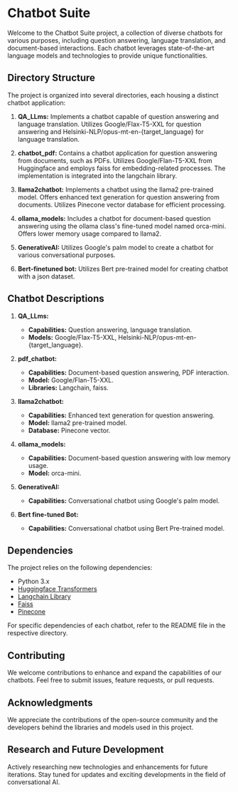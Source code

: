 # Chatbot Suite

Welcome to the Chatbot Suite project, a collection of diverse chatbots for various purposes, including question answering, language translation, and document-based interactions. Each chatbot leverages state-of-the-art language models and technologies to provide unique functionalities.


## Directory Structure

The project is organized into several directories, each housing a distinct chatbot application:

1. **QA_LLms:** Implements a chatbot capable of question answering and language translation. Utilizes Google/Flax-T5-XXL for question answering and Helsinki-NLP/opus-mt-en-{target_language} for language translation.

2. **chatbot_pdf:** Contains a chatbot application for question answering from documents, such as PDFs. Utilizes Google/Flan-T5-XXL from Huggingface and employs faiss for embedding-related processes. The implementation is integrated into the langchain library.

3. **llama2chatbot:** Implements a chatbot using the llama2 pre-trained model. Offers enhanced text generation for question answering from documents. Utilizes Pinecone vector database for efficient processing.

4. **ollama_models:** Includes a chatbot for document-based question answering using the ollama class's fine-tuned model named orca-mini. Offers lower memory usage compared to llama2.

5. **GenerativeAI:** Utilizes Google's palm model to create a chatbot for various conversational purposes.

6. **Bert-finetuned bot:** Utilizes Bert pre-trained model for creating chatbot with a json dataset. 

## Chatbot Descriptions

1. **QA_LLms:**
   - **Capabilities:** Question answering, language translation.
   - **Models:** Google/Flax-T5-XXL, Helsinki-NLP/opus-mt-en-{target_language}.

2. **pdf_chatbot:**
   - **Capabilities:** Document-based question answering, PDF interaction.
   - **Model:** Google/Flan-T5-XXL.
   - **Libraries:** Langchain, faiss.

3. **llama2chatbot:**
   - **Capabilities:** Enhanced text generation for question answering.
   - **Model:** llama2 pre-trained model.
   - **Database:** Pinecone vector.

4. **ollama_models:**
   - **Capabilities:** Document-based question answering with low memory usage.
   - **Model:** orca-mini.

5. **GenerativeAI:**
   - **Capabilities:** Conversational chatbot using Google's palm model.
6. **Bert fine-tuned Bot:**
   - **Capabilities:** Conversational chatbot using Bert Pre-trained model.

## Dependencies

The project relies on the following dependencies:
- Python 3.x
- [Huggingface Transformers](https://github.com/huggingface/transformers)
- [Langchain Library](https://www.langchain.com/)
- [Faiss](https://github.com/facebookresearch/faiss)
- [Pinecone](https://www.pinecone.io/)

For specific dependencies of each chatbot, refer to the README file in the respective directory.

## Contributing

We welcome contributions to enhance and expand the capabilities of our chatbots. Feel free to submit issues, feature requests, or pull requests.

## Acknowledgments

We appreciate the contributions of the open-source community and the developers behind the libraries and models used in this project.

## Research and Future Development

Actively researching new technologies and enhancements for future iterations. Stay tuned for updates and exciting developments in the field of conversational AI.
